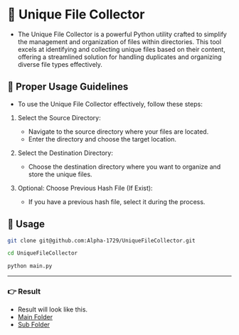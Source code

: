 # 🔰 Unique File Collector

- The Unique File Collector is a powerful Python utility crafted to simplify the management and organization of files within directories. This tool excels at identifying and collecting unique files based on their content, offering a streamlined solution for handling duplicates and organizing diverse file types effectively.

## 🔰 Proper Usage Guidelines
- To use the Unique File Collector effectively, follow these steps:

1. Select the Source Directory:
   - Navigate to the source directory where your files are located.
   - Enter the directory and choose the target location.

2. Select the Destination Directory:
   - Choose the destination directory where you want to organize and store the unique files.

3. Optional: Choose Previous Hash File (If Exist):
   - If you have a previous hash file, select it during the process.

## 🔰 Usage

```bash
git clone git@github.com:Alpha-1729/UniqueFileCollector.git

cd UniqueFileCollector

python main.py
```

---
### 👉 Result

- Result will look like this.
- [Main Folder](https://raw.githubusercontent.com/Alpha-1729/UniqueFileCollector/master/src/output_1.png)
- [Sub Folder](https://raw.githubusercontent.com/Alpha-1729/UniqueFileCollector/master/src/output_2.png)
